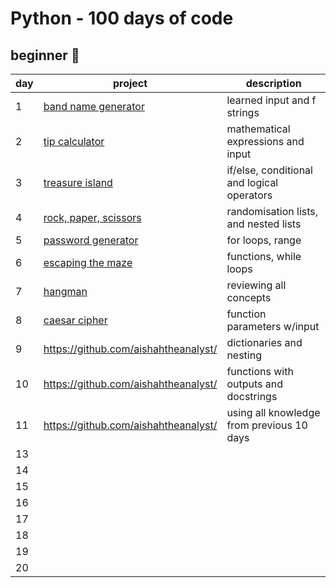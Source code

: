 # Python - 100 days of code

## beginner 🐣

| day | project | description |
| --- | --- | --- |
| 1 | [band name generator](https://github.com/aishahtheanalyst/100-days-of-code-/blob/main/bandnamegenerator/band_name_generator.py) | learned input and f strings |
| 2 | [tip calculator](https://github.com/aishahtheanalyst/100-days-of-code-/blob/main/tipcalculator/tip_calculator.py) | mathematical expressions and input |
| 3 | [treasure island](https://github.com/aishahtheanalyst/100-days-of-code-/blob/main/treasureisland/treasure_island.py) | if/else, conditional and logical operators |
| 4 | [rock, paper, scissors](https://github.com/aishahtheanalyst/100-days-of-code-/blob/main/rockpaperscissors/rock_paper_scissors.py) | randomisation lists, and nested lists |
| 5 | [password generator](https://github.com/aishahtheanalyst/100-days-of-code-/blob/main/password-generator/password_generator.py) | for loops, range |
| 6 | [escaping the maze](https://github.com/aishahtheanalyst/100-days-of-code-/blob/main/escaping-the-maze/escaping_the_maze.py) | functions, while loops |
| 7 | [hangman](https://github.com/aishahtheanalyst/100-days-of-code-/blob/main/hangman/hangman.py)| reviewing all concepts |
| 8 | [caesar cipher](https://github.com/aishahtheanalyst/100-days-of-code-/blob/main/caesarcipher/caesar_cipher.py)| function parameters w/input |
| 9 | https://github.com/aishahtheanalyst/ | dictionaries and nesting |
| 10 | https://github.com/aishahtheanalyst/| functions with outputs and docstrings |
| 11 | https://github.com/aishahtheanalyst/ | using all knowledge from previous 10 days |
| 13 |  |  |
| 14 |  |  |
| 15 |  |  |
| 16 |  |  |
| 17 |  |  |
| 18 |  |  |
| 19 |  |  |
| 20 |  |  |
